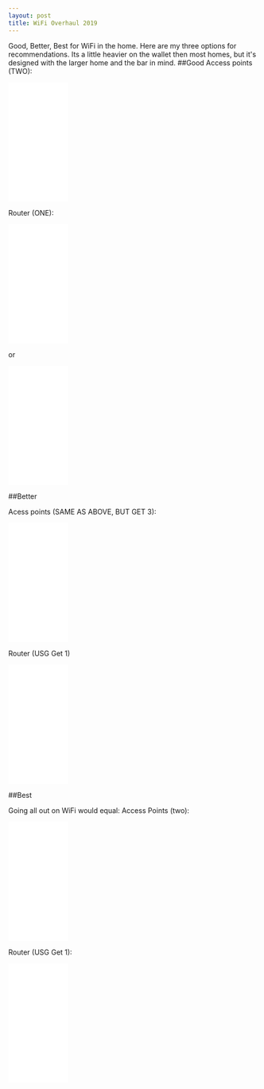 ```yaml
---
layout: post
title: WiFi Overhaul 2019
---
```

Good, Better, Best for WiFi in the home.
Here are my three options for recommendations. Its a little heavier on the wallet then most homes, but it's designed with the larger home and the bar in mind.
##Good
Access points (TWO):
<iframe style="width:120px;height:240px;" marginwidth="0" marginheight="0" scrolling="no" frameborder="0" src="//ws-na.amazon-adsystem.com/widgets/q?ServiceVersion=20070822&OneJS=1&Operation=GetAdHtml&MarketPlace=US&source=ss&ref=as_ss_li_til&ad_type=product_link&tracking_id=roberslipppho-20&language=en_US&marketplace=amazon&region=US&placement=B015PR20GY&asins=B015PR20GY&linkId=b30e4803369078e5b0544312083e98aa&show_border=true&link_opens_in_new_window=true"></iframe>

Router (ONE):
<iframe style="width:120px;height:240px;" marginwidth="0" marginheight="0" scrolling="no" frameborder="0" src="//ws-na.amazon-adsystem.com/widgets/q?ServiceVersion=20070822&OneJS=1&Operation=GetAdHtml&MarketPlace=US&source=ss&ref=as_ss_li_til&ad_type=product_link&tracking_id=roberslipppho-20&language=en_US&marketplace=amazon&region=US&placement=B00YFJT29C&asins=B00YFJT29C&linkId=9674775af0121f2fc451a42a67eb0252&show_border=true&link_opens_in_new_window=true"></iframe>

or

<iframe style="width:120px;height:240px;" marginwidth="0" marginheight="0" scrolling="no" frameborder="0" src="//ws-na.amazon-adsystem.com/widgets/q?ServiceVersion=20070822&OneJS=1&Operation=GetAdHtml&MarketPlace=US&source=ss&ref=as_ss_li_til&ad_type=product_link&tracking_id=roberslipppho-20&language=en_US&marketplace=amazon&region=US&placement=B00LV8YZLK&asins=B00LV8YZLK&linkId=9f826675ffa38fc6ce30983817d966c4&show_border=true&link_opens_in_new_window=true"></iframe>

##Better

Acess points (SAME AS ABOVE, BUT GET 3):
<iframe style="width:120px;height:240px;" marginwidth="0" marginheight="0" scrolling="no" frameborder="0" src="//ws-na.amazon-adsystem.com/widgets/q?ServiceVersion=20070822&OneJS=1&Operation=GetAdHtml&MarketPlace=US&source=ss&ref=as_ss_li_til&ad_type=product_link&tracking_id=roberslipppho-20&language=en_US&marketplace=amazon&region=US&placement=B015PR20GY&asins=B015PR20GY&linkId=b30e4803369078e5b0544312083e98aa&show_border=true&link_opens_in_new_window=true"></iframe>

Router (USG Get 1)
<iframe style="width:120px;height:240px;" marginwidth="0" marginheight="0" scrolling="no" frameborder="0" src="//ws-na.amazon-adsystem.com/widgets/q?ServiceVersion=20070822&OneJS=1&Operation=GetAdHtml&MarketPlace=US&source=ss&ref=as_ss_li_til&ad_type=product_link&tracking_id=roberslipppho-20&language=en_US&marketplace=amazon&region=US&placement=B00LV8YZLK&asins=B00LV8YZLK&linkId=9f826675ffa38fc6ce30983817d966c4&show_border=true&link_opens_in_new_window=true"></iframe>

##Best

Going all out on WiFi would equal:
Access Points (two):
<iframe style="width:120px;height:240px;" marginwidth="0" marginheight="0" scrolling="no" frameborder="0" src="//ws-na.amazon-adsystem.com/widgets/q?ServiceVersion=20070822&OneJS=1&Operation=GetAdHtml&MarketPlace=US&source=ss&ref=as_ss_li_til&ad_type=product_link&tracking_id=roberslipppho-20&language=en_US&marketplace=amazon&region=US&placement=B016XYQ3WK&asins=B016XYQ3WK&linkId=c304eea0ad8e8e8886904d5c2db19ca5&show_border=true&link_opens_in_new_window=true"></iframe>

Router (USG Get 1):
<iframe style="width:120px;height:240px;" marginwidth="0" marginheight="0" scrolling="no" frameborder="0" src="//ws-na.amazon-adsystem.com/widgets/q?ServiceVersion=20070822&OneJS=1&Operation=GetAdHtml&MarketPlace=US&source=ss&ref=as_ss_li_til&ad_type=product_link&tracking_id=roberslipppho-20&language=en_US&marketplace=amazon&region=US&placement=B00LV8YZLK&asins=B00LV8YZLK&linkId=9f826675ffa38fc6ce30983817d966c4&show_border=true&link_opens_in_new_window=true"></iframe>
